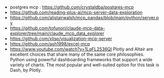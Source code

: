 - postgres mcp : https://github.com/crystaldba/postgres-mcp
- https://github.com/reading-plus-ai/mcp-server-data-exploration
- https://github.com/alistairwalsh/mcp_pandas/blob/main/python/server.py
- https://github.com/tofunori/claude-mcp-data-explorer/tree/main/claude_mcp_data_explorer
- https://github.com/xlisp/visualization-mcp-server
- https://github.com/ash1998/excel-mcp
- https://www.youtube.com/watch?v=1LqFL2536QI
Plotly and Altair are excellent choices that share many of the same core philosophies.
Python using powerful dashboarding frameworks that support a wide variety of charts. The most popular and well-suited option for this task is Dash, by Plotly.

